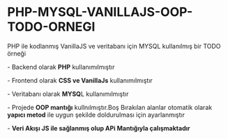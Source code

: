 # PHP-MYSQL-VANILLAJS-OOP-TODO-ORNEGI
<p>PHP ile kodlanmış VanillaJS ve veritabanı için MYSQL kullanılmış bir TODO örneği</p>
<p>- Backend olarak <b>PHP</b> kullanımılmıştır</p>
<p>- Frontend olarak <b>CSS ve VanillaJs</b> kullanımılmıştır</p>
<p>- Veritabanı olarak <b>MYSQ</b>L kullanımılmıştır</p>
<p>- Projede <b>OOP mantığı</b> kullnılmıştır.Boş Bırakılan alanlar otomatik olarak <b>yapıcı metod</b> ile uygun şekilde doldurulması için ayarlanmıştır</p>
<p>- <b>Veri Akışı JS ile sağlanmış olup APi Mantığıyla çalışmaktadır</b></p>
<b></b>

